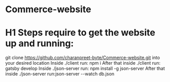 # Commerce-website
# H1 Steps require to get the website up and running:
git clone https://github.com/charanpreet-byte/Commerce-website.git into your desired location 
Inside ./client run: npm i 
After that inside ./client run: gatsby develop
Inside ./json-server run: npm install -g json-server
After that inside ./json-server run:json-server --watch db.json
